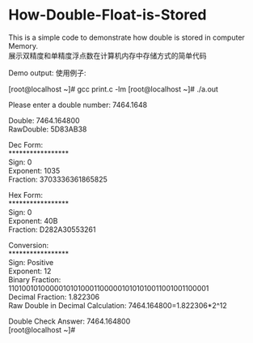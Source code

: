# How-Double-Float-is-Stored

This is a simple code to demonstrate how double is stored in computer Memory.</br>
展示双精度和单精度浮点数在计算机内存中存储方式的简单代码

Demo output:
使用例子:

[root@localhost ~]# gcc print.c  -lm
[root@localhost ~]# ./a.out

Please enter a double number: 7464.1648</br>


Double: 7464.164800</br>
RawDouble: 5D83AB38</br>

Dec Form:</br>
*****************</br>
Sign: 0</br>
Exponent: 1035</br>
Fraction: 3703336361865825</br>


Hex Form:</br>
*****************</br>
Sign: 0</br>
Exponent: 40B</br>
Fraction: D282A30553261</br>


Conversion:</br>
*****************</br>
Sign: Positive</br>
Exponent: 12</br>
Binary Fraction: 1101001010000010101000110000010101010011001001100001</br>
Decimal Fraction: 1.822306</br>
Raw Double in Decimal Calculation: 7464.164800=1.822306*2^12</br>

Double Check Answer: 7464.164800</br>
[root@localhost ~]#
